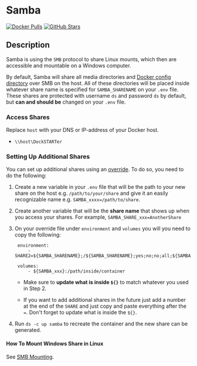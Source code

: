 # Samba

[![Docker Pulls](https://img.shields.io/docker/pulls/dperson/samba?style=flat-square&color=607D8B&label=docker%20pulls&logo=docker)](https://hub.docker.com/r/dperson/samba)
[![GitHub Stars](https://img.shields.io/github/stars/dperson/samba?style=flat-square&color=607D8B&label=github%20stars&logo=github)](https://github.com/dperson/samba)

## Description

Samba is using the `SMB` protocol to share Linux mounts, which then are accessible and mountable on a Windows computer.

By default, Samba will share all media directories and [Docker config directory](https://dockstarter.com/basics/env-var-info/#dockerconfdir) over SMB on the host. All of these directories will be placed inside whatever share name is specified for `SAMBA_SHARENAME` on your `.env` file. These shares are protected with username `ds` and password `ds` by default, but **can and should be** changed on your `.env` file.

### Access Shares

Replace `host` with your DNS or IP-address of your Docker host.

* `\\host\DockSTARTer`

### Setting Up Additional Shares

You can set up additional shares using an [override](https://dockstarter.com/overrides/introduction/). To do so, you need to do the following:

1. Create a new variable in your `.env` file that will be the path to your new share on the host e.g. `/path/to/your/share` and give it an easily recognizable name e.g. `SAMBA_xxxx=/path/to/share`.

2. Create another variable that will be the **share name** that shows up when you access your shares. For example, `SAMBA_SHARE_xxx=AnotherShare`

3. On your override file under `environment` and `volumes` you will you need to copy the following:

        environment:
            - SHARE2=${SAMBA_SHARENAME};/${SAMBA_SHARENAME};yes;no;no;all;${SAMBA_USERNAME}

        volumes:
            - ${SAMBA_xxx}:/path/inside/container

    * Make sure to **update what is inside `${}`** to match whatever you used in Step 2.

    * If you want to add additional shares in the future just add a number at the end of the `SHARE` and just copy and paste everything after the `=`. Don't forget to update what is inside the `${}`.

4. Run `ds -c up samba` to recreate the container and the new share can be generated.

#### How To Mount Windows Share in Linux

See [SMB Mounting](https://dockstarter.com/advanced/smb-mounting/).
